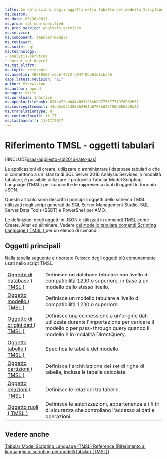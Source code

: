 ```yaml
---
title: Le definizioni degli oggetti nella tabella del modello Scripting Language (TMSL) | Documenti Microsoft
ms.custom: 
ms.date: 05/30/2017
ms.prod: sql-non-specified
ms.prod_service: analysis-services
ms.service: 
ms.component: tabular-models
ms.reviewer: 
ms.suite: sql
ms.technology:
- analysis-services
- docset-sql-devref
ms.tgt_pltfrm: 
ms.topic: reference
ms.assetid: 486f0507-cec6-4672-b947-0bb61d1cbc46
caps.latest.revision: "11"
author: Minewiskan
ms.author: owend
manager: kfile
ms.workload: Inactive
ms.openlocfilehash: 031c472ad444e809126eb897755777f970032b51
ms.sourcegitcommit: 44cd5c651488b5296fb679f6d43f50d068339a27
ms.translationtype: HT
ms.contentlocale: it-IT
ms.lasthandoff: 11/17/2017
---
```

# <a name="tmsl-reference---tabular-objects"></a>Riferimento TMSL - oggetti tabulari

[!INCLUDE[ssas-appliesto-sql2016-later-aas](../../includes/ssas-appliesto-sql2016-later-aas.md)]

  Le applicazioni di creare, utilizzare o amministrare i database tabulari o che si connettono a un'istanza di SQL Server 2016 Analysis Services in modalità tabulare, è possibile utilizzare il protocollo Tabular Model Scripting Language (TMSL) per comandi e le rappresentazioni di oggetti in formato JSON.  
  
 Questo articolo sono descritti i principali oggetti dello schema TMSL utilizzati negli script generati da SQL Server Management Studio, SQL Server Data Tools (SSDT) e PowerShell per AMO.  
  
 Le definizioni degli oggetti in JSON e utilizzati in comandi TMSL come Create, Alter ed eliminare. Vedere [del modello tabulare comandi Scripting Language &#40; TMSL &#41; ](../../analysis-services/tabular-models-scripting-language-commands/tmsl-reference-commands.md) per un elenco di comandi.  
  
## <a name="main-objects"></a>Oggetti principali  
 Nella tabella seguente è riportato l'elenco degli oggetti più comunemente usati nello script TMSL.  
  
|||  
|-|-|  
|[Oggetto di database &#40; TMSL &#41;](../../analysis-services/tabular-models-scripting-language-objects/database-object-tmsl.md)|Definisce un database tabulare con livello di compatibilità 1200 o superiore, in base a un modello dello stesso livello.|  
|[Oggetto modello &#40; TMSL &#41;](../../analysis-services/tabular-models-scripting-language-objects/model-object-tmsl.md)|Definisce un modello tabulare a livello di compatibilità 1200 o superiore.|  
|[Oggetto di origini dati &#40; TMSL &#41;](../../analysis-services/tabular-models-scripting-language-objects/datasources-object-tmsl.md)|Definisce una connessione a un'origine dati utilizzata durante l'importazione per caricare il modello o per pass-through query quando il modello è in modalità DirectQuery.|  
|[Oggetto tabelle &#40; TMSL &#41;](../../analysis-services/tabular-models-scripting-language-objects/tables-object-tmsl.md)|Specifica le tabelle del modello.|  
|[Oggetto partizioni &#40; TMSL &#41;](../../analysis-services/tabular-models-scripting-language-objects/partitions-object-tmsl.md)|Definisce l'archiviazione dei set di righe di tabella, incluse le tabelle calcolate.|  
|[Oggetto relazioni &#40; TMSL &#41;](../../analysis-services/tabular-models-scripting-language-objects/relationships-object-tmsl.md)|Definisce le relazioni tra tabelle.|  
|[Oggetto ruoli &#40; TMSL &#41;](../../analysis-services/tabular-models-scripting-language-objects/roles-object-tmsl.md)|Definisce le autorizzazioni, appartenenza e i filtri di sicurezza che controllano l'accesso ai dati e operazioni.|  
  
## <a name="see-also"></a>Vedere anche  
 [Tabular Model Scripting Language &#40;TMSL&#41; Reference (Riferimento al linguaggio di scripting per modelli tabulari &#40;TMSL&#41;)](../../analysis-services/tabular-model-scripting-language-tmsl-reference.md)  
  
  
